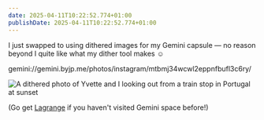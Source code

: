 ```yaml
---
date: 2025-04-11T10:22:52.774+01:00
publishDate: 2025-04-11T10:22:52.774+01:00
---
```


I just swapped to using dithered images for my Gemini capsule — no reason beyond I quite like what my dither tool makes ☺️

gemini://gemini.byjp.me/photos/instagram/mtbmj34wcwl2eppnfbufl3c6ry/

![A dithered photo of Yvette and I looking out from a train stop in Portugal at sunset](https://www.byjp.me/photos/2025-04-11/media-0-dither.png)

(Go get [Lagrange](https://github.com/skyjake/lagrange/releases) if you haven't visited Gemini space before!)
